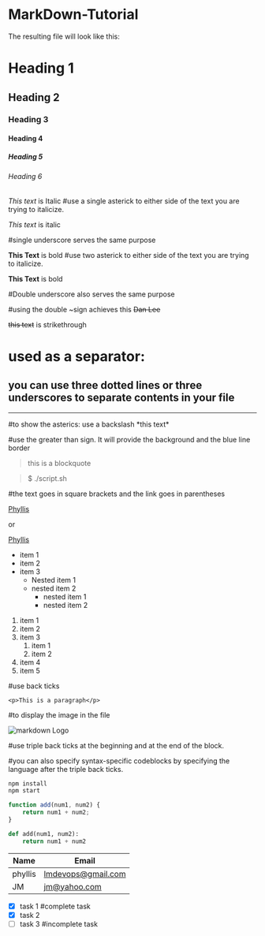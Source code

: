 # MarkDown-Tutorial
The resulting file will look like this:
<!-- headings -->
# Heading 1
## Heading 2
### Heading 3
#### Heading 4
##### Heading 5
###### Heading 6

<!-- Italics -->
*This text* is Italic
#use a single asterick to either side of the text you are trying to italicize.

_This text_ is italic 

#single underscore serves the same purpose


<!-- Strong -->
**This Text** is bold
#use two asterick to either side of the text you are trying to italicize.

__This Text__ is bold 

#Double underscore also serves the same purpose


<!-- Strikethrough -->

#using the double ~sign achieves this
~~Dan Lee~~

~~this text~~ is strikethrough

<!-- Horizontal Rule -->
# used as a separator:
you can use three dotted lines or three underscores to separate contents in your file
--- 
___

#to show the asterics:
use a backslash
\*this text\*

<!-- Blockquote -->
#use the greater than sign. It will provide the background and the blue line border
> this is a blockquote


> $ ./script.sh


<!-- Links -->
#the text goes in square brackets and the link goes in parentheses

[Phyllis](https://github.com/LMDevops)

or

[Phyllis](https://github.com/LMDevops
"Phyllis")

<!-- Unordered Lists -->
* item 1
* item 2
* item 3
  * Nested item 1
  * nested item 2
    * nested item 1
    * nested item 2

<!-- Ordered lists -->
1. item 1
2. item 2
3. item 3 
   1. item 1
   2. item 2
4. item 4
5. item 5

<!-- inline code block -->
#use back ticks

`<p>This is a paragraph</p>`

<!-- Images -->
#to display the image in the file

![markdown Logo](https://markdown-here.com/img/icon256.png)

<!-- Github Markdown -->

<!-- Code blocks -->
#use triple back ticks at the beginning and at the end of the block. 

#you can also specify syntax-specific codeblocks by specifying the language after the triple back ticks.

```bash
npm install
npm start
```

```javascript
function add(num1, num2) {
    return num1 + num2;
}
```

```python
def add(num1, num2):
    return num1 + num2
```

<!--tables-->
| Name   | Email              | 
|--------| ------------------ | 
|phyllis | lmdevops@gmail.com |
|JM      | jm@yahoo.com       |

<!-- task Lists -->
* [x] task 1 #complete task
* [x] task 2
* [ ] task 3 #incomplete task

<!-- -->
